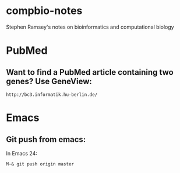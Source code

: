 # compbio-notes
Stephen Ramsey's notes on bioinformatics and computational biology

# PubMed

## Want to find a PubMed article containing two genes?  Use GeneView:

    http://bc3.informatik.hu-berlin.de/


# Emacs

## Git push from emacs:

In Emacs 24:

    M-& git push origin master
    
